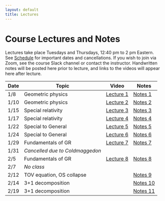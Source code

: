 ```yaml
---
layout: default
title: Lectures
---
```


# Course Lectures and Notes

Lectures take place Tuesdays and Thursdays, 12:40 pm to 2 pm Eastern. See [Schedule](schedule.md) for important dates and cancellations. If you wish to join via Zoom, see the course Slack channel or contact the instructor. Handwritten notes will be posted here prior to lecture, and links to the videos will appear here after lecture.


Date  | Topic                      | Video | Notes 
------|----------------------------|-----------|----------
1/8  | Geometric physics | [Lecture 1](https://www.dropbox.com/s/rsvdjo7j6lfp7b3/ast900\_lecture1\_08012019.mp4?dl=0) | [Notes 1](notes/Lecture1.pdf)
1/10 | Geometric physics | [Lecture 2](https://www.dropbox.com/s/578qini5azmichy/ast900\_lecture2\_10012019.mov?dl=0) | [Notes 2](notes/Lecture2.pdf)
1/15 | Special relativity | [Lecture 3](https://www.dropbox.com/s/b6r4zbwo1fml4o6/ast900\_lecture3\_15012019.mp4?dl=0) | [Notes 3](notes/Lecture3.pdf)
1/17 | Special relativity | [Lecture 4](https://www.dropbox.com/s/l8zsd1i0t0j9y6l/ast900\_lecture4\_17012019.mp4?dl=0) | [Notes 4](notes/Lecture4.pdf)
1/22 | Special to General | [Lecture 5](https://www.dropbox.com/s/f18zry4eobgba81/ast900\_lecture5\_22012019.mp4?dl=0) | [Notes 5](notes/Lecture5.pdf)
1/24 | Special to General | [Lecture 6](https://www.dropbox.com/s/wljzpul20o03mbb/ast900\_lecture6\_24012019.mp4?dl=0) | [Notes 6](notes/Lecture6.pdf)
1/29 | Fundamentals of GR | [Lecture 7](https://youtu.be/40ZtUf9mHxg) | [Notes 7](notes/lecture7.pdf)
1/31 | _Cancelled due to Coldmaggedon_ 
2/5 | Fundamentals of GR | [Lecture 8](https://youtu.be/DDE-d7KqbP0) | [Notes 8](notes/Lecture8.pdf)
2/7 | _No class_ 
2/12 | TOV equation, OS collapse | | [Notes 9](notes/Lecture9.pdf)
2/14 | 3+1 decomposition | | [Notes 10](notes/Lecture10.pdf)
2/19 | 3+1 decomposition | | [Notes 11](notes/Lecture11.pdf)
